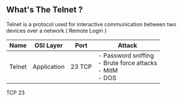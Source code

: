 
## What's The Telnet ?
Telnet is a protocol used for interactive communication between two devices over a network ( Remote Login )

| Name  | OSI Layer | Port | Attack  |
| ---   | ---       | ---  | ---     |
| Telnet | Application  | 23 TCP     |  - Password sniffing <br> - Brute force attacks <br> - MitM <br> - DOS   |



TCP 23
